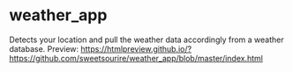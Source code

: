 # weather_app

Detects your location and pull the weather data accordingly from a weather database. Preview:
https://htmlpreview.github.io/?https://github.com/sweetsourire/weather_app/blob/master/index.html

